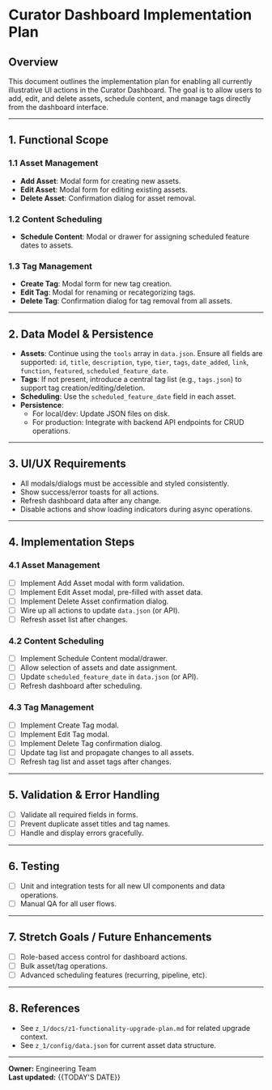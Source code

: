 # Curator Dashboard Implementation Plan

## Overview

This document outlines the implementation plan for enabling all currently illustrative UI actions in the Curator Dashboard. The goal is to allow users to add, edit, and delete assets, schedule content, and manage tags directly from the dashboard interface.

---

## 1. Functional Scope

### 1.1 Asset Management

- **Add Asset**: Modal form for creating new assets.
- **Edit Asset**: Modal form for editing existing assets.
- **Delete Asset**: Confirmation dialog for asset removal.

### 1.2 Content Scheduling

- **Schedule Content**: Modal or drawer for assigning scheduled feature dates to assets.

### 1.3 Tag Management

- **Create Tag**: Modal form for new tag creation.
- **Edit Tag**: Modal for renaming or recategorizing tags.
- **Delete Tag**: Confirmation dialog for tag removal from all assets.

---

## 2. Data Model & Persistence

- **Assets**: Continue using the `tools` array in `data.json`. Ensure all fields are supported: `id`, `title`, `description`, `type`, `tier`, `tags`, `date_added`, `link`, `function`, `featured`, `scheduled_feature_date`.
- **Tags**: If not present, introduce a central tag list (e.g., `tags.json`) to support tag creation/editing/deletion.
- **Scheduling**: Use the `scheduled_feature_date` field in each asset.
- **Persistence**:
  - For local/dev: Update JSON files on disk.
  - For production: Integrate with backend API endpoints for CRUD operations.

---

## 3. UI/UX Requirements

- All modals/dialogs must be accessible and styled consistently.
- Show success/error toasts for all actions.
- Refresh dashboard data after any change.
- Disable actions and show loading indicators during async operations.

---

## 4. Implementation Steps

### 4.1 Asset Management

- [ ] Implement Add Asset modal with form validation.
- [ ] Implement Edit Asset modal, pre-filled with asset data.
- [ ] Implement Delete Asset confirmation dialog.
- [ ] Wire up all actions to update `data.json` (or API).
- [ ] Refresh asset list after changes.

### 4.2 Content Scheduling

- [ ] Implement Schedule Content modal/drawer.
- [ ] Allow selection of assets and date assignment.
- [ ] Update `scheduled_feature_date` in `data.json` (or API).
- [ ] Refresh dashboard after scheduling.

### 4.3 Tag Management

- [ ] Implement Create Tag modal.
- [ ] Implement Edit Tag modal.
- [ ] Implement Delete Tag confirmation dialog.
- [ ] Update tag list and propagate changes to all assets.
- [ ] Refresh tag list and asset tags after changes.

---

## 5. Validation & Error Handling

- [ ] Validate all required fields in forms.
- [ ] Prevent duplicate asset titles and tag names.
- [ ] Handle and display errors gracefully.

---

## 6. Testing

- [ ] Unit and integration tests for all new UI components and data operations.
- [ ] Manual QA for all user flows.

---

## 7. Stretch Goals / Future Enhancements

- [ ] Role-based access control for dashboard actions.
- [ ] Bulk asset/tag operations.
- [ ] Advanced scheduling features (recurring, pipeline, etc).

---

## 8. References

- See `z_1/docs/z1-functionality-upgrade-plan.md` for related upgrade context.
- See `z_1/config/data.json` for current asset data structure.

---

**Owner:** Engineering Team  
**Last updated:** {{TODAY'S DATE}}
